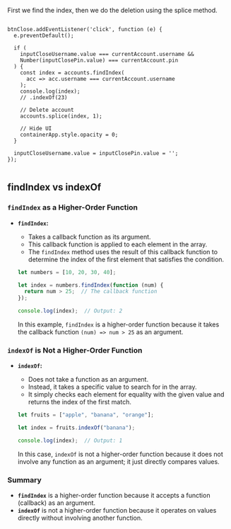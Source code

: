 
First we find the index, then we do the deletion using the splice method.

```

btnClose.addEventListener('click', function (e) {
  e.preventDefault();

  if (
    inputCloseUsername.value === currentAccount.username &&
    Number(inputClosePin.value) === currentAccount.pin
  ) {
    const index = accounts.findIndex(
      acc => acc.username === currentAccount.username
    );
    console.log(index);
    // .indexOf(23)

    // Delete account
    accounts.splice(index, 1);

    // Hide UI
    containerApp.style.opacity = 0;
  }

  inputCloseUsername.value = inputClosePin.value = '';
});


```

## findIndex vs indexOf
### `findIndex` as a Higher-Order Function
  
- **`findIndex`:** 
  - Takes a callback function as its argument.
  - This callback function is applied to each element in the array.
  - The `findIndex` method uses the result of this callback function to determine the index of the first element that satisfies the condition.
  
  ```javascript
  let numbers = [10, 20, 30, 40];

  let index = numbers.findIndex(function (num) {
    return num > 25;  // The callback function
  });

  console.log(index);  // Output: 2
  ```

  In this example, `findIndex` is a higher-order function because it takes the callback function `(num) => num > 25` as an argument.

### `indexOf` is Not a Higher-Order Function

- **`indexOf`:**
  - Does not take a function as an argument.
  - Instead, it takes a specific value to search for in the array.
  - It simply checks each element for equality with the given value and returns the index of the first match.
  
  ```javascript
  let fruits = ["apple", "banana", "orange"];

  let index = fruits.indexOf("banana");

  console.log(index);  // Output: 1
  ```

  In this case, `indexOf` is not a higher-order function because it does not involve any function as an argument; it just directly compares values.

### Summary
- **`findIndex`** is a higher-order function because it accepts a function (callback) as an argument.
- **`indexOf`** is not a higher-order function because it operates on values directly without involving another function.